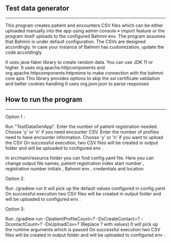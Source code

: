 Test data generator
---
---
This program creates patient and encounters CSV files which can be either uploaded manually into the app using admin console-> import feature or the program itself uploads to the configured Bahmni env. The program assumes that Bahmni is under default configuration. The CSVs are designed accordingly. In case your instance of Bahmni has customization, update the code accordingly

It uses java-faker library to create random data. You can use JDK 11 or higher.
It uses org.apache.httpcomponents and org.apache.httpcomponents:httpmime to make connection with the bahmni core apis
This library provides options to skip the ssl certificate validation and better cookies handling
It uses org.json:json to parse responses



 How to run the program
---
---
Option 1 : 

Run "TestDataGenApp".
Enter the number of patient registration needed.
Choose 'y' or 'n' if you need encounter CSV.
Enter the number of profiles need to have encounter information.
Choose 'y' or 'n' if you want to upload the CSV
On successful execution, two CSV files will be created in output folder and will be uploaded to configured env .

In src/main/resource folder you can find config.yaml file.
Here you can change output file names, patient registration index start number , registration number initials , Bahmni env , credentials and location

Option 2:

Run ./gradlew run
It will pick up the default values configured in config.yaml 
On successful execution two CSV files will be created in output folder and will be uploaded to configured env .

Option 3:

Run ./gradlew run -DpatientProfileCount=? -DsCreateContact=? -DcontactCount=? -DsUploadCsv=? (Replace ? with values)
It will pick up the runtime arguments which is passed
On successful execution two CSV files will be created in output folder and will be uploaded to configured env .

